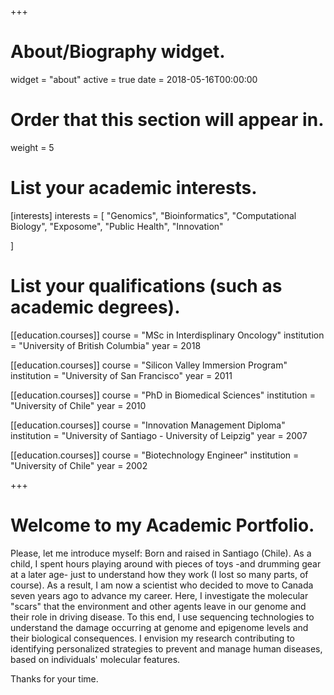 +++
# About/Biography widget.
widget = "about"
active = true
date = 2018-05-16T00:00:00

# Order that this section will appear in.
weight = 5  

# List your academic interests.
[interests]
  interests = [
    "Genomics",
    "Bioinformatics",
    "Computational Biology",
    "Exposome",
    "Public Health",
    "Innovation"  
    
  ]

# List your qualifications (such as academic degrees).  
[[education.courses]]
  course = "MSc in  Interdisplinary Oncology"
  institution = "University of British Columbia"
  year = 2018
  
[[education.courses]]
  course = "Silicon Valley Immersion Program"
  institution = "University of San Francisco"
  year = 2011

[[education.courses]]
  course = "PhD in Biomedical Sciences"
  institution = "University of Chile"
  year = 2010
  
[[education.courses]]
  course = "Innovation Management Diploma"
  institution = "University of Santiago - University of Leipzig"
  year = 2007  

[[education.courses]]
  course = "Biotechnology Engineer"
  institution = "University of Chile"
  year = 2002  
  



 
+++  
# Welcome to my Academic Portfolio.  
Please, let me introduce myself: Born and raised in Santiago (Chile). As a child, I spent hours playing around with pieces of toys -and drumming gear at a later age- just to understand how they work (I lost so many parts, of course). As a result, I am now a scientist who decided to move to Canada seven years ago to advance my career. Here, I investigate the molecular "scars" that the environment and other agents leave in our genome and their role in driving disease. To this end, I use sequencing technologies to understand the damage occurring at genome and epigenome levels and their biological consequences. I envision my research contributing to identifying personalized strategies to prevent and manage human diseases, based on individuals' molecular features.

Thanks for your time.

